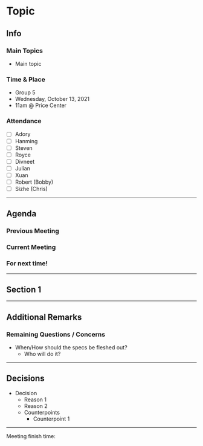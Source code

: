 # Topic

## Info
### Main Topics
- Main topic

### Time & Place
- Group 5
- Wednesday, October 13, 2021  
- 11am @ Price Center

### Attendance
- [ ] Adory 
- [ ] Hanming
- [ ] Steven
- [ ] Royce
- [ ] Divneet
- [ ] Julian
- [ ] Xuan
- [ ] Robert (Bobby)
- [ ] Sizhe (Chris)

--- 

## Agenda
### Previous Meeting

### Current Meeting

### For next time!

---

## Section 1

---

## Additional Remarks
### Remaining Questions / Concerns
- When/How should the specs be fleshed out?
  - Who will do it?

--- 

## Decisions
- Decision
  - Reason 1
  - Reason 2
  - Counterpoints
    - Counterpoint 1

---

Meeting finish time:
